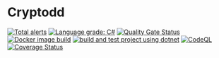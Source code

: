 # Cryptodd
[![Total alerts](https://img.shields.io/lgtm/alerts/g/maxisoft/Cryptodd.svg?logo=lgtm&logoWidth=18)](https://lgtm.com/projects/g/maxisoft/Cryptodd/alerts/)  [![Language grade: C#](https://img.shields.io/lgtm/grade/csharp/g/maxisoft/Cryptodd.svg?logo=lgtm&logoWidth=18)](https://lgtm.com/projects/g/maxisoft/Cryptodd/context:csharp)
[![Quality Gate Status](https://sonarcloud.io/api/project_badges/measure?project=maxisoft_Cryptodd&metric=alert_status)](https://sonarcloud.io/summary/new_code?id=maxisoft_Cryptodd) [![Docker image build](https://github.com/maxisoft/Cryptodd/actions/workflows/docker_build.yml/badge.svg)](https://github.com/maxisoft/Cryptodd/actions/workflows/docker_build.yml)
[![build and test project using dotnet](https://github.com/maxisoft/Cryptodd/actions/workflows/build_and_test.yml/badge.svg?event=push)](https://github.com/maxisoft/Cryptodd/actions/workflows/build_and_test.yml)
[![CodeQL](https://github.com/maxisoft/Cryptodd/actions/workflows/codeql-analysis.yml/badge.svg?event=push)](https://github.com/maxisoft/Cryptodd/actions/workflows/codeql-analysis.yml)  
[![Coverage Status](https://coveralls.io/repos/github/maxisoft/Cryptodd/badge.svg?branch=11-process-grouped-order-books)](https://coveralls.io/github/maxisoft/Cryptodd?branch=11-process-grouped-order-books)